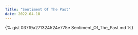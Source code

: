 ```yaml
---
Title: "Sentiment Of The Past"
date: 2022-04-18
---
```

{% gist 037f9a271324524e775e Sentiment_Of_The_Past.md %}